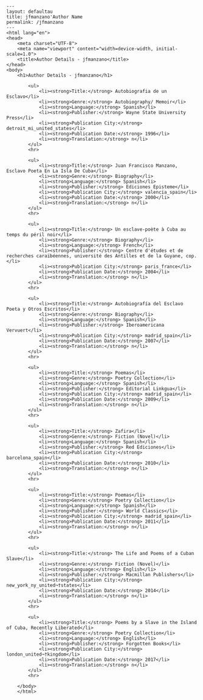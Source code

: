 
    ---
    layout: defaultau
    title: jfmanzano'Author Name 
    permalink: /jfmanzano
    ---
    <html lang="en">
    <head>
        <meta charset="UTF-8">
        <meta name="viewport" content="width=device-width, initial-scale=1.0">
        <title>Author Details - jfmanzano</title>
    </head>
    <body>
        <h1>Author Details - jfmanzano</h1>
        
            <ul>
                <li><strong>Title:</strong> Autobiografia de un Esclavo</li>
                <li><strong>Genre:</strong> Autobiography/ Memoir</li>
                <li><strong>Language:</strong> Spanish</li>
                <li><strong>Publisher:</strong> Wayne State University Press</li>
                <li><strong>Publication City:</strong> detroit_mi_united_states</li>
                <li><strong>Publication Date:</strong> 1996</li>
                <li><strong>Translation:</strong> n</li>
            </ul>
            <hr>
            
            <ul>
                <li><strong>Title:</strong> Juan Francisco Manzano, Esclavo Poeta En La Isla De Cuba</li>
                <li><strong>Genre:</strong> Biography</li>
                <li><strong>Language:</strong> Spanish</li>
                <li><strong>Publisher:</strong> Ediciones Episteme</li>
                <li><strong>Publication City:</strong> valencia_spain</li>
                <li><strong>Publication Date:</strong> 2000</li>
                <li><strong>Translation:</strong> n</li>
            </ul>
            <hr>
            
            <ul>
                <li><strong>Title:</strong> Un esclave-poète à Cuba au temps du péril noir</li>
                <li><strong>Genre:</strong> Biography</li>
                <li><strong>Language:</strong> French</li>
                <li><strong>Publisher:</strong> Centre d'études et de recherches caraïbéennes, université des Antilles et de la Guyane, cop.</li>
                <li><strong>Publication City:</strong> paris_france</li>
                <li><strong>Publication Date:</strong> 2004</li>
                <li><strong>Translation:</strong> n</li>
            </ul>
            <hr>
            
            <ul>
                <li><strong>Title:</strong> Autobiografía del Esclavo Poeta y Otros Escritos</li>
                <li><strong>Genre:</strong> Biography</li>
                <li><strong>Language:</strong> Spanish</li>
                <li><strong>Publisher:</strong> Iberoamericana Vervuert</li>
                <li><strong>Publication City:</strong> madrid_spain</li>
                <li><strong>Publication Date:</strong> 2007</li>
                <li><strong>Translation:</strong> n</li>
            </ul>
            <hr>
            
            <ul>
                <li><strong>Title:</strong> Poemas</li>
                <li><strong>Genre:</strong> Poetry Collection</li>
                <li><strong>Language:</strong> Spanish</li>
                <li><strong>Publisher:</strong> Editorial Linkgua</li>
                <li><strong>Publication City:</strong> madrid_spain</li>
                <li><strong>Publication Date:</strong> 2009</li>
                <li><strong>Translation:</strong> n</li>
            </ul>
            <hr>
            
            <ul>
                <li><strong>Title:</strong> Zafira</li>
                <li><strong>Genre:</strong> Fiction (Novel)</li>
                <li><strong>Language:</strong> Spanish</li>
                <li><strong>Publisher:</strong> Red Ediciones</li>
                <li><strong>Publication City:</strong> barcelona_spain</li>
                <li><strong>Publication Date:</strong> 2010</li>
                <li><strong>Translation:</strong> n</li>
            </ul>
            <hr>
            
            <ul>
                <li><strong>Title:</strong> Poemas</li>
                <li><strong>Genre:</strong> Poetry Collection</li>
                <li><strong>Language:</strong> Spanish</li>
                <li><strong>Publisher:</strong> World Classics</li>
                <li><strong>Publication City:</strong> madrid_spain</li>
                <li><strong>Publication Date:</strong> 2011</li>
                <li><strong>Translation:</strong> n</li>
            </ul>
            <hr>
            
            <ul>
                <li><strong>Title:</strong> The Life and Poems of a Cuban Slave</li>
                <li><strong>Genre:</strong> Fiction (Novel)</li>
                <li><strong>Language:</strong> English</li>
                <li><strong>Publisher:</strong> Macmillan Publishers</li>
                <li><strong>Publication City:</strong> new_york_ny_united¬†states</li>
                <li><strong>Publication Date:</strong> 2014</li>
                <li><strong>Translation:</strong> n</li>
            </ul>
            <hr>
            
            <ul>
                <li><strong>Title:</strong> Poems by a Slave in the Island of Cuba, Recently Liberated</li>
                <li><strong>Genre:</strong> Poetry Collection</li>
                <li><strong>Language:</strong> English</li>
                <li><strong>Publisher:</strong> Forgotten Books</li>
                <li><strong>Publication City:</strong> london_united¬†kingdom</li>
                <li><strong>Publication Date:</strong> 2017</li>
                <li><strong>Translation:</strong> n</li>
            </ul>
            <hr>
            
        </body>
        </html>
        